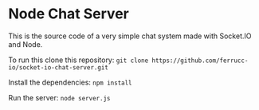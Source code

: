 # Node Chat Server
This is the source code of a very simple chat system made with Socket.IO and Node.

To run this clone this repository:
`git clone https://github.com/ferrucc-io/socket-io-chat-server.git`

Install the dependencies:
`npm install`

Run the server:
`node server.js`